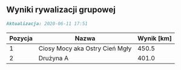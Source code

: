 ## Wyniki rywalizacji grupowej

```markdown
Aktualizacja: 2020-06-11 17:51
```

Pozycja | Nazwa | Wynik [km] |
------------ | -------------  | -------------
 1 |Ciosy Mocy aka Ostry Cień Mgły | 450.5 
 2 |Drużyna A | 401.0